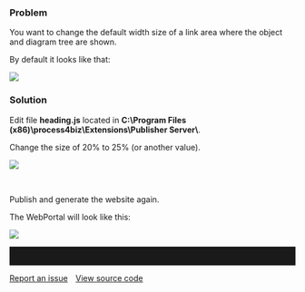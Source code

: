 ### Problem

You want to change the default width size of a link area where the
object and diagram tree are shown.

By default it looks like that:

![](//images.ctfassets.net/utx1h0gfm1om/5KuWPcyJZmQqW8Y0sgiqoK/2c9933601faad596a8263dbba0af741d/328314.png)

### Solution

Edit file **heading.js** located in **C:\\Program Files
(x86)\\process4biz\\Extensions\\Publisher Server\\**.

Change the size of 20% to 25% (or another value).

![](//images.ctfassets.net/utx1h0gfm1om/33bXvZenSUmiewaaucIoMu/bef0254284d24db38ca856b7dded04f0/328943.png)

 

Publish and generate the website again.

The WebPortal will look like this:

![](//images.ctfassets.net/utx1h0gfm1om/2TboPWdRpuQQEY0cyiIgKu/0b1345de87c6b7aa95f3537651dedfa9/328315.png)


<hr style="padding-top:2rem" />
<a href="https://github.com/process4/docs/issues" target="_blank" class="bgw btn btn-primary btn-lg shadow-sm">Report an issue</a>
<a href="https://github.com/process4/docs" target="_blank" class="bgw btn btn-primary btn-lg shadow-sm" style="margin-left:10px;">View source code</a>